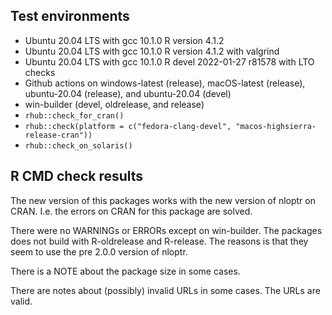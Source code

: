 ## Test environments
* Ubuntu 20.04 LTS with gcc 10.1.0
  R version 4.1.2
* Ubuntu 20.04 LTS with gcc 10.1.0
  R version 4.1.2 with valgrind
* Ubuntu 20.04 LTS with gcc 10.1.0
  R devel 2022-01-27 r81578 with LTO checks
* Github actions on windows-latest (release), macOS-latest (release), 
  ubuntu-20.04 (release), and ubuntu-20.04 (devel)
* win-builder (devel, oldrelease, and release)
* `rhub::check_for_cran()`
* `rhub::check(platform = c("fedora-clang-devel", "macos-highsierra-release-cran"))`
* `rhub::check_on_solaris()`
  
## R CMD check results
The new version of this packages works with the new version of nloptr on CRAN.
I.e. the errors on CRAN for this package are solved.

There were no WARNINGs or ERRORs except on win-builder. The packages does not 
build with R-oldrelease and R-release. The reasons is that they seem to use the 
pre 2.0.0 version of nloptr.

There is a NOTE about the package size in some cases.

There are notes about (possibly) invalid URLs in some cases. The URLs are valid.
